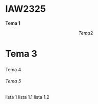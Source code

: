 # IAW2325

**Tema 1**

$$
Tema 2 
$$

# Tema 3
##### 
Tema 4

###### Tema 5

lista 1
lista 1.1
lista 1.2